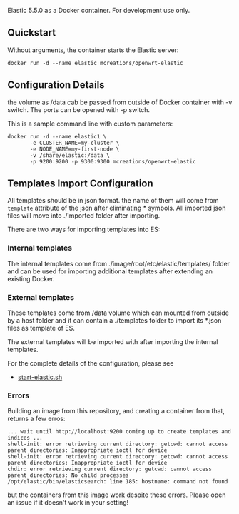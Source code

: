 Elastic 5.5.0 as a Docker container. For development use only.

## Quickstart
Without arguments, the container starts the Elastic server:

```
docker run -d --name elastic mcreations/openwrt-elastic
```

## Configuration Details
the volume as /data cab be passed from outside of Docker container with -v switch.
The ports can be opened  with -p switch.

This is a sample command line with custom parameters:

```
docker run -d --name elastic1 \
       -e CLUSTER_NAME=my-cluster \
       -e NODE_NAME=my-first-node \
       -v /share/elastic:/data \
       -p 9200:9200 -p 9300:9300 mcreations/openwrt-elastic
```

## Templates Import Configuration
All templates should be in json format. the name of them will come from ```template``` attribute of the json after eliminating * symbols.
All imported json files will move into ./imported folder after importing.

There are two ways for importing templates into ES:

### Internal templates
The internal templates come from ./image/root/etc/elastic/templates/ folder and can be used for importing additional templates after extending an existing Docker.

### External templates
These templates come from /data volume which can mounted from outside by a host folder and it can contain a ./templates folder to import its *.json files as template of ES.

The external templates will be imported with after importing the internal templates.

For the complete details of the configuration, please see

- [start-elastic.sh](https://github.com/m-creations/docker-openwrt-elastic/blob/master/image/root/start-elastic.sh)
 

### Errors
 
Building an image from this repository, and creating a container from that, returns a few erros: 

```
... wait until http://localhost:9200 coming up to create templates and indices ...
shell-init: error retrieving current directory: getcwd: cannot access parent directories: Inappropriate ioctl for device
shell-init: error retrieving current directory: getcwd: cannot access parent directories: Inappropriate ioctl for device
chdir: error retrieving current directory: getcwd: cannot access parent directories: No child processes
/opt/elastic/bin/elasticsearch: line 185: hostname: command not found
```

but the containers from this image work despite these errors. Please open an issue if it doesn't work in your setting! 

